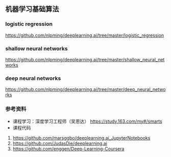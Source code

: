 ## 机器学习基础算法

### logistic regression
https://github.com/nlpming/deeplearning.ai/tree/master/logistic_regression

### shallow neural networks
https://github.com/nlpming/deeplearning.ai/tree/master/shallow_neural_networks

### deep neural networks
https://github.com/nlpming/deeplearning.ai/tree/master/deep_neural_networks




### 参考资料
- 课程学习：深度学习工程师（吴恩达）
https://study.163.com/my#/smarts
- 课程代码
1. https://github.com/marsggbo/deeplearning.ai_JupyterNotebooks
2. https://github.com/JudasDie/deeplearning.ai
3. https://github.com/enggen/Deep-Learning-Coursera

